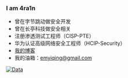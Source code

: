 ### I am 4ra1n
- 曾在字节跳动做安全开发
- 曾在长亭科技做安全相关
- 注册渗透测试工程师（CISP-PTE）
- 华为认证高级网络安全工程师（HCIP-Security）
- [我的博客](https://xushao.ltd/)
- 我的油箱：emyiqing@gmail.com

[![Data](https://github-readme-stats.vercel.app/api?username=EmYiQing)]()

